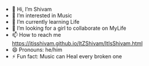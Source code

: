 - 👋 Hi, I’m Shivam
- 👀 I’m interested in Music
- 🌱 I’m currently learning Life
- 💞️ I’m looking for a girl to collaborate on MyLife
- 📫 How to reach me https://itisshivam.github.io/ItZShivam/ItIsShivam.html
- 😄 Pronouns: he/him
- ⚡ Fun fact: Music can Heal every broken one

<!---
ItIsShivam/ItIsShivam is a ✨ special ✨ repository because its `README.md` (this file) appears on your GitHub profile.
You can click the Preview link to take a look at your changes.
--->
